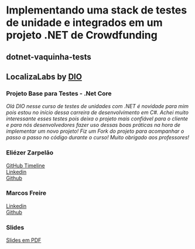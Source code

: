 # Implementando uma stack de testes de unidade e integrados em um projeto .NET de Crowdfunding
## dotnet-vaquinha-tests 

## LocalizaLabs by [DIO](https://digitalinnovation.one/sign-up?ref=H395IYS4Z6) 

### Projeto Base para Testes - .Net Core 
_Olá DIO nesse curso de testes de unidades com .NET é novidade para mim pois estou no início dessa carreira de desenvolvimento em C#. Achei muito interessante esses testes pois deixa o projeto mais confiável para o cliente e para nós desenvolvedores fazer uso dessas boas práticas na hora de implementar um novo projeto!
Fiz um Fork do projeto para acompanhar o passo a passo no código durante o curso! Muito obrigado aos professores!_

### Eliézer Zarpelão
[GitHub Timeline](https://elizarp.github.io/timeline/)  
[Linkedin](http://br.linkedin.com/in/eliezerzarpelao)  
[Github](https://github.com/elizarp) 

### Marcos Freire
[Linkedin](https://www.linkedin.com/in/marcos-freire-a73891125/)  
[Github](https://github.com/marcosfreire) 

### Slides
[Slides em PDF](TesteNetCore.pdf)
